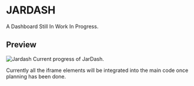 # JARDASH
A Dashboard Still In Work In Progress.

## Preview
![Jardash](https://user-images.githubusercontent.com/69076784/204787635-92ab6189-9a32-416b-a155-540ccc8fa64d.png)
Current progress of JarDash.

Currently all the iframe elements will be integrated into the main code once planning has been done.
